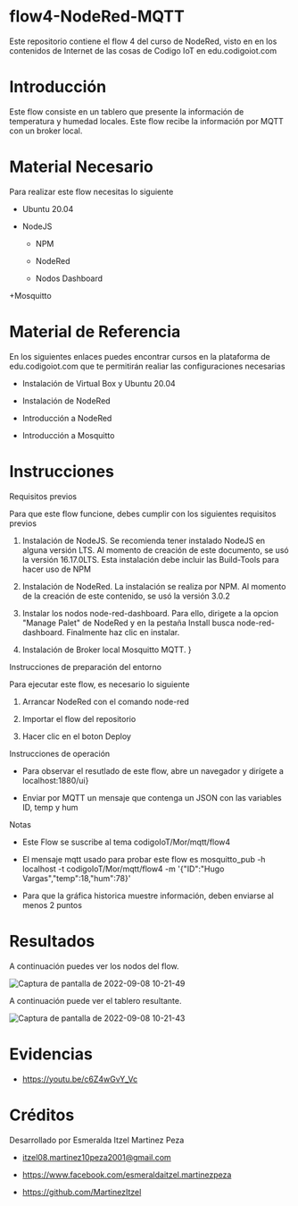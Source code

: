 # flow4-NodeRed-MQTT
Este repositorio contiene el flow 4 del curso de NodeRed, visto en en los contenidos de Internet de las cosas de Codigo IoT en edu.codigoiot.com

# Introducción

Este flow consiste en un tablero que presente la información de temperatura y humedad locales. Este flow recibe la información por MQTT con un broker local.

# Material Necesario

Para realizar este flow necesitas lo siguiente

  + Ubuntu 20.04
  
  + NodeJS
  
    - NPM
    
    - NodeRed
    
    - Nodos Dashboard
    
  +Mosquitto

# Material de Referencia

En los siguientes enlaces puedes encontrar cursos en la plataforma de edu.codigoiot.com que te permitirán realiar las configuraciones necesarias

+ Instalación de Virtual Box y Ubuntu 20.04

+ Instalación de NodeRed

+ Introducción a NodeRed

+ Introducción a Mosquitto 

# Instrucciones

Requisitos previos


Para que este flow funcione, debes cumplir con los siguientes requisitos previos

1. Instalación de NodeJS. Se recomienda tener instalado NodeJS en alguna versión LTS. Al momento de creación de este documento, se usó la versión 16.17.0LTS. Esta instalación debe incluir las Build-Tools para hacer uso de NPM

2. Instalación de NodeRed. La instalación se realiza por NPM. Al momento de la creación de este contenido, se usó la versión 3.0.2

3. Instalar los nodos node-red-dashboard. Para ello, dirigete a la opcion "Manage Palet" de NodeRed y en la pestaña Install busca node-red-dashboard. Finalmente haz clic en instalar.

4. Instalación de Broker local Mosquitto MQTT. }


Instrucciones de preparación del entorno

Para ejecutar este flow, es necesario lo siguiente

1. Arrancar NodeRed con el comando node-red

2. Importar el flow del repositorio

3. Hacer clic en el boton Deploy


Instrucciones de operación

  + Para observar el resutlado de este flow, abre un navegador y dirígete a localhost:1880/ui}
  
  + Enviar por MQTT un mensaje que contenga un JSON con las variables ID, temp y hum


Notas

  + Este Flow se suscribe al tema codigoIoT/Mor/mqtt/flow4
  
  + El mensaje mqtt usado para probar este flow es mosquitto_pub -h localhost -t codigoIoT/Mor/mqtt/flow4 -m '{"ID":"Hugo Vargas","temp":18,"hum":78}'
  
  + Para que la gráfica historica muestre información, deben enviarse al menos 2 puntos

# Resultados

A continuación puedes ver los nodos del flow.

![Captura de pantalla de 2022-09-08 10-21-49](https://user-images.githubusercontent.com/111372195/189161627-c5fc3378-ff37-44e7-b2dc-37df2ab85e49.png)


A continuación puede ver el tablero resultante.

![Captura de pantalla de 2022-09-08 10-21-43](https://user-images.githubusercontent.com/111372195/189161720-ddd7a216-5fd0-4e24-be0d-f114d4792503.png)

# Evidencias

  + https://youtu.be/c6Z4wGvY_Vc


# Créditos
Desarrollado por Esmeralda Itzel Martinez Peza

  + itzel08.martinez10peza2001@gmail.com

  + https://www.facebook.com/esmeraldaitzel.martinezpeza


  + https://github.com/MartinezItzel
